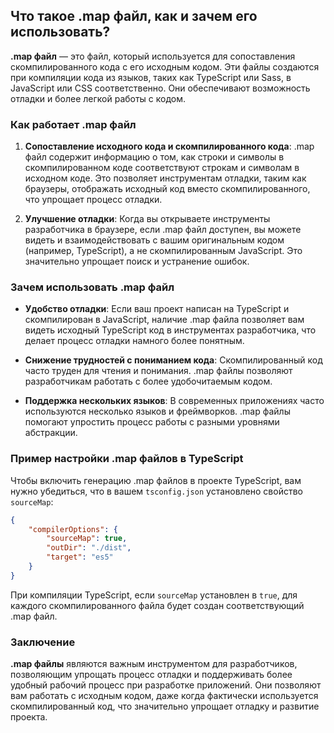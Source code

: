 ## Что такое .map файл, как и зачем его использовать?

**.map файл** — это файл, который используется для сопоставления скомпилированного кода с его исходным кодом. Эти файлы создаются при компиляции кода из языков, таких как TypeScript или Sass, в JavaScript или CSS соответственно. Они обеспечивают возможность отладки и более легкой работы с кодом.

### Как работает .map файл

1. **Сопоставление исходного кода и скомпилированного кода**: .map файл содержит информацию о том, как строки и символы в скомпилированном коде соответствуют строкам и символам в исходном коде. Это позволяет инструментам отладки, таким как браузеры, отображать исходный код вместо скомпилированного, что упрощает процесс отладки.

2. **Улучшение отладки**: Когда вы открываете инструменты разработчика в браузере, если .map файл доступен, вы можете видеть и взаимодействовать с вашим оригинальным кодом (например, TypeScript), а не скомпилированным JavaScript. Это значительно упрощает поиск и устранение ошибок.

### Зачем использовать .map файл

- **Удобство отладки**: Если ваш проект написан на TypeScript и скомпилирован в JavaScript, наличие .map файла позволяет вам видеть исходный TypeScript код в инструментах разработчика, что делает процесс отладки намного более понятным.
  
- **Снижение трудностей с пониманием кода**: Скомпилированный код часто труден для чтения и понимания. .map файлы позволяют разработчикам работать с более удобочитаемым кодом.

- **Поддержка нескольких языков**: В современных приложениях часто используются несколько языков и фреймворков. .map файлы помогают упростить процесс работы с разными уровнями абстракции.

### Пример настройки .map файлов в TypeScript

Чтобы включить генерацию .map файлов в проекте TypeScript, вам нужно убедиться, что в вашем `tsconfig.json` установлено свойство `sourceMap`:

```json
{
    "compilerOptions": {
        "sourceMap": true,
        "outDir": "./dist",
        "target": "es5"
    }
}
```

При компиляции TypeScript, если `sourceMap` установлен в `true`, для каждого скомпилированного файла будет создан соответствующий .map файл.

### Заключение

**.map файлы** являются важным инструментом для разработчиков, позволяющим упрощать процесс отладки и поддерживать более удобный рабочий процесс при разработке приложений. Они позволяют вам работать с исходным кодом, даже когда фактически используется скомпилированный код, что значительно упрощает отладку и развитие проекта.
